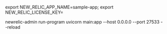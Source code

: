 export NEW_RELIC_APP_NAME=sample-app;
export NEW_RELIC_LICENSE_KEY=<INGEST KEY>

newrelic-admin run-program uvicorn main:app --host 0.0.0.0 --port 27533 --reload  
